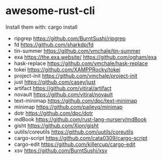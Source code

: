 # awesome-rust-cli

 Install them with: cargo install

* ripgrep https://github.com/BurntSushi/ripgrep
* fd https://github.com/sharkdp/fd
* tin-summer https://github.com/vmchale/tin-summer
* exa https://the.exa.website/ https://github.com/ogham/exa
* hask-replace https://github.com/vmchale/hask-replace
* tokei https://github.com/XAMPPRocky/tokei
* project-init https://github.com/vmchale/project-init
* just https://github.com/casey/just
* artifact https://github.com/vitiral/artifact
* novault https://github.com/vitiral/novault
* text-minimap https://github.com/dpc/text-minimap
* minimap https://github.com/paileyq/minimap
* dotr https://github.com/dpc/dotr
* mdBook https://github.com/rust-lang-nursery/mdBook
* gisht https://github.com/Xion/gisht
* uutils/coreutils https://github.com/uutils/coreutils
* cargo-script https://github.com/cata0309/cargo-script
* cargo-edit https://github.com/killercup/cargo-edit
* xsv https://github.com/BurntSushi/xsv
